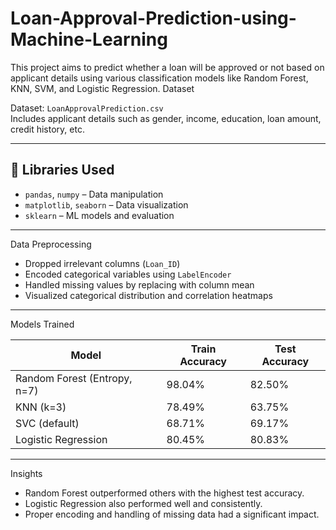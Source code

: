# Loan-Approval-Prediction-using-Machine-Learning
This project aims to predict whether a loan will be approved or not based on applicant details using various classification models like Random Forest, KNN, SVM, and Logistic Regression.
Dataset

Dataset: `LoanApprovalPrediction.csv`  
Includes applicant details such as gender, income, education, loan amount, credit history, etc.

---

## 🔧 Libraries Used

- `pandas`, `numpy` – Data manipulation
- `matplotlib`, `seaborn` – Data visualization
- `sklearn` – ML models and evaluation

---

Data Preprocessing

- Dropped irrelevant columns (`Loan_ID`)
- Encoded categorical variables using `LabelEncoder`
- Handled missing values by replacing with column mean
- Visualized categorical distribution and correlation heatmaps

---

Models Trained

| Model                  | Train Accuracy | Test Accuracy |
|-----------------------|----------------|---------------|
| Random Forest (Entropy, n=7) | 98.04%         | 82.50%        |
| KNN (k=3)              | 78.49%         | 63.75%        |
| SVC (default)          | 68.71%         | 69.17%        |
| Logistic Regression    | 80.45%         | 80.83%        |

---

 Insights

- Random Forest outperformed others with the highest test accuracy.
- Logistic Regression also performed well and consistently.
- Proper encoding and handling of missing data had a significant impact.
